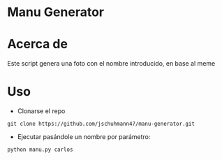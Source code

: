 # Manu Generator

# Acerca de
Este script genera una foto con el nombre introducido, en base al meme

# Uso
- Clonarse el repo
```console
git clone https://github.com/jschuhmann47/manu-generator.git
```
- Ejecutar pasándole un nombre por parámetro:

```console
python manu.py carlos
```
